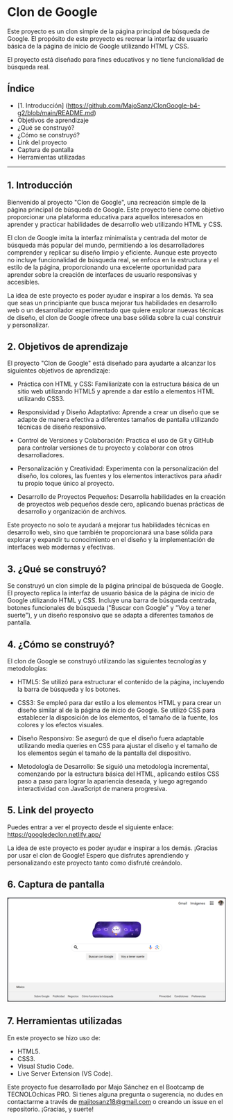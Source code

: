 # Clon de Google

Este proyecto es un clon simple de la página principal de búsqueda de Google. El propósito de este proyecto es recrear la interfaz de usuario básica de la página de inicio de Google utilizando HTML y CSS. 

El proyecto está diseñado para fines educativos y no tiene funcionalidad de búsqueda real.

## Índice

* [1. Introducción] (https://github.com/MajoSanz/ClonGoogle-b4-g2/blob/main/README.md)
* Objetivos de aprendizaje
* ¿Qué se construyó?
* ¿Cómo se construyó?
* Link del proyecto
* Captura de pantalla
* Herramientas utilizadas

****

## 1. Introducción

Bienvenido al proyecto "Clon de Google", una recreación simple de la página principal de búsqueda de Google. Este proyecto tiene como objetivo proporcionar una plataforma educativa para aquellos interesados en aprender y practicar habilidades de desarrollo web utilizando HTML y CSS.

El clon de Google imita la interfaz minimalista y centrada del motor de búsqueda más popular del mundo, permitiendo a los desarrolladores comprender y replicar su diseño limpio y eficiente. Aunque este proyecto no incluye funcionalidad de búsqueda real, se enfoca en la estructura y el estilo de la página, proporcionando una excelente oportunidad para aprender sobre la creación de interfaces de usuario responsivas y accesibles.

La idea de este proyecto es poder ayudar e inspirar a los demás. Ya sea que seas un principiante que busca mejorar tus habilidades en desarrollo web o un desarrollador experimentado que quiere explorar nuevas técnicas de diseño, el clon de Google ofrece una base sólida sobre la cual construir y personalizar.

## 2. Objetivos de aprendizaje

El proyecto "Clon de Google" está diseñado para ayudarte a alcanzar los siguientes objetivos de aprendizaje:

- Práctica con HTML y CSS: Familiarízate con la estructura básica de un sitio web utilizando HTML5 y aprende a dar estilo a elementos HTML utilizando CSS3.

- Responsividad y Diseño Adaptativo: Aprende a crear un diseño que se adapte de manera efectiva a diferentes tamaños de pantalla utilizando técnicas de diseño responsivo.

- Control de Versiones y Colaboración: Practica el uso de Git y GitHub para controlar versiones de tu proyecto y colaborar con otros desarrolladores.

- Personalización y Creatividad: Experimenta con la personalización del diseño, los colores, las fuentes y los elementos interactivos para añadir tu propio toque único al proyecto.

- Desarrollo de Proyectos Pequeños: Desarrolla habilidades en la creación de proyectos web pequeños desde cero, aplicando buenas prácticas de desarrollo y organización de archivos.

Este proyecto no solo te ayudará a mejorar tus habilidades técnicas en desarrollo web, sino que también te proporcionará una base sólida para explorar y expandir tu conocimiento en el diseño y la implementación de interfaces web modernas y efectivas. 

## 3. ¿Qué se construyó?

Se construyó un clon simple de la página principal de búsqueda de Google. El proyecto replica la interfaz de usuario básica de la página de inicio de Google utilizando HTML y CSS. Incluye una barra de búsqueda centrada, botones funcionales de búsqueda ("Buscar con Google" y "Voy a tener suerte"), y un diseño responsivo que se adapta a diferentes tamaños de pantalla.

## 4. ¿Cómo se construyó?

El clon de Google se construyó utilizando las siguientes tecnologías y metodologías:

- HTML5: Se utilizó para estructurar el contenido de la página, incluyendo la barra de búsqueda y los botones.

- CSS3: Se empleó para dar estilo a los elementos HTML y para crear un diseño similar al de la página de inicio de Google. Se utilizó CSS para establecer la disposición de los elementos, el tamaño de la fuente, los colores y los efectos visuales.

- Diseño Responsivo: Se aseguró de que el diseño fuera adaptable utilizando media queries en CSS para ajustar el diseño y el tamaño de los elementos según el tamaño de la pantalla del dispositivo.

- Metodología de Desarrollo: Se siguió una metodología incremental, comenzando por la estructura básica del HTML, aplicando estilos CSS paso a paso para lograr la apariencia deseada, y luego agregando interactividad con JavaScript de manera progresiva.

## 5. Link del proyecto

Puedes entrar a ver el proyecto desde el siguiente enlace: https://googledeclon.netlify.app/

La idea de este proyecto es poder ayudar e inspirar a los demás. ¡Gracias por usar el clon de Google! Espero que disfrutes aprendiendo y personalizando este proyecto tanto como disfruté creándolo.

## 6. Captura de pantalla

![Clon de Google](Images/Capturagoogle.png)

## 7. Herramientas utilizadas

En este proyecto se hizo uso de:
* HTML5.
* CSS3.
* Visual Studio Code.
* Live Server Extension (VS Code).



Este proyecto fue desarrollado por Majo Sánchez en el Bootcamp de TECNOLOchicas PRO. Si tienes alguna pregunta o sugerencia, no dudes en contactarme a través de majitosanz18@gmail.com o creando un issue en el repositorio. ¡Gracias, y suerte!
